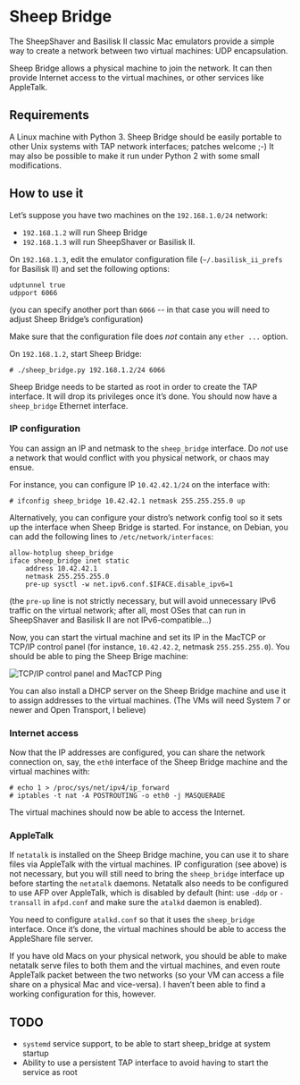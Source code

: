 # Sheep Bridge

The SheepShaver and Basilisk II classic Mac emulators provide a simple way to create a
network between two virtual machines: UDP encapsulation.

Sheep Bridge allows a physical machine to join the network. It can then provide Internet
access to the virtual machines, or other services like AppleTalk.

## Requirements

A Linux machine with Python 3. Sheep Bridge should be easily portable to other Unix
systems with TAP network interfaces; patches welcome ;-) It may also be possible to
make it run under Python 2 with some small modifications.

## How to use it

Let’s suppose you have two machines on the `192.168.1.0/24` network:
 - `192.168.1.2` will run Sheep Bridge
 - `192.168.1.3` will run SheepShaver or Basilisk II.

On `192.168.1.3`, edit the emulator configuration file (`~/.basilisk_ii_prefs` for
Basilisk II) and set the following options:
```
udptunnel true
udpport 6066
```

(you can specify another port than `6066` -- in that case you will need to adjust
Sheep Bridge’s configuration)

Make sure that the configuration file does *not* contain any `ether ...` option.

On `192.168.1.2`, start Sheep Bridge:
```
# ./sheep_bridge.py 192.168.1.2/24 6066
```

Sheep Bridge needs to be started as root in order to create the TAP interface. It will
drop its privileges once it’s done. You should now have a `sheep_bridge` Ethernet
interface.

### IP configuration

You can assign an IP and netmask to the `sheep_bridge` interface. Do *not* use a network
that would conflict with you physical network, or chaos may ensue.

For instance, you can configure IP `10.42.42.1/24` on the interface with:
```
# ifconfig sheep_bridge 10.42.42.1 netmask 255.255.255.0 up
```

Alternatively, you can configure your distro’s network config tool so it sets up the
interface when Sheep Bridge is started. For instance, on Debian, you can add the
following lines to `/etc/network/interfaces`:

```
allow-hotplug sheep_bridge
iface sheep_bridge inet static
	address 10.42.42.1
	netmask 255.255.255.0
	pre-up sysctl -w net.ipv6.conf.$IFACE.disable_ipv6=1
```

(the `pre-up` line is not strictly necessary, but will avoid unnecessary IPv6 traffic
on the virtual network; after all, most OSes that can run in SheepShaver and Basilisk II
are not IPv6-compatible…)

Now, you can start the virtual machine and set its IP in the MacTCP or TCP/IP control
panel (for instance, `10.42.42.2`, netmask `255.255.255.0`). You should be able to ping
the Sheep Brige machine:

![TCP/IP control panel and MacTCP Ping](https://www.duvert.net/images/sheep_bridge_01.png)

You can also install a DHCP server on the Sheep Bridge machine and use it to assign
addresses to the virtual machines. (The VMs will need System 7 or newer and Open
Transport, I believe)

### Internet access

Now that the IP addresses are configured, you can share the network connection on, say,
the `eth0` interface of the Sheep Bridge machine and the virtual machines with:
```
# echo 1 > /proc/sys/net/ipv4/ip_forward
# iptables -t nat -A POSTROUTING -o eth0 -j MASQUERADE
```

The virtual machines should now be able to access the Internet.

### AppleTalk

If `netatalk` is installed on the Sheep Bridge machine, you can use it to share files
via AppleTalk with the virtual machines. IP configuration (see above) is not necessary,
but you will still need to bring the `sheep_bridge` interface up before starting the
`netatalk` daemons. Netatalk also needs to be configured to use AFP over AppleTalk,
which is disabled by default (hint: use `-ddp` or `-transall` in `afpd.conf` and make sure
the `atalkd` daemon is enabled).

You need to configure `atalkd.conf` so that it uses the `sheep_bridge` interface. Once
it’s done, the virtual machines should be able to access the AppleShare file server.

If you have old Macs on your physical network, you should be able to make netatalk serve
files to both them and the virtual machines, and even route AppleTalk packet between
the two networks (so your VM can access a file share on a physical Mac and vice-versa). I
haven’t been able to find a working configuration for this, however.

## TODO
 * `systemd` service support, to be able to start sheep_bridge at system startup
 * Ability to use a persistent TAP interface to avoid having to start the service as root

